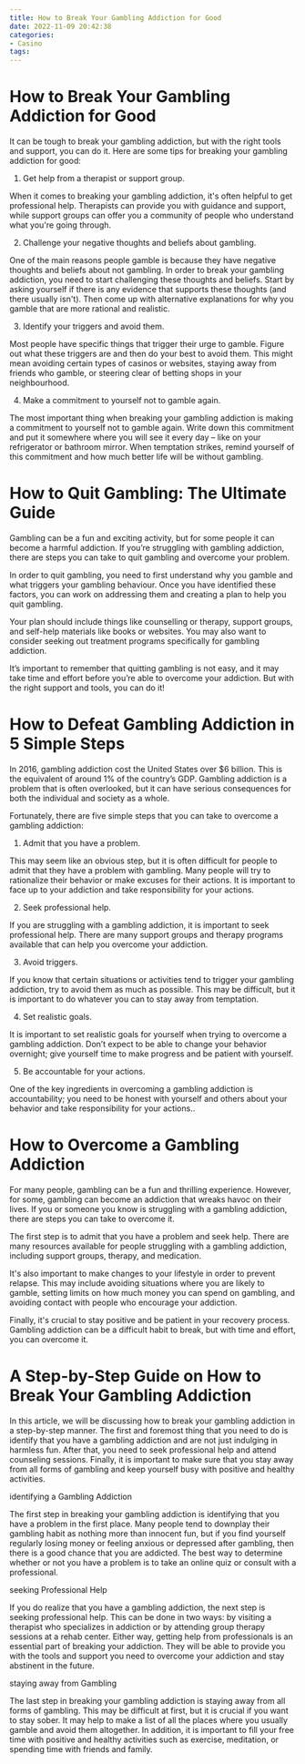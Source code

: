 ```yaml
---
title: How to Break Your Gambling Addiction for Good
date: 2022-11-09 20:42:38
categories:
- Casino
tags:
---
```



#  How to Break Your Gambling Addiction for Good

It can be tough to break your gambling addiction, but with the right tools and support, you can do it. Here are some tips for breaking your gambling addiction for good:

1. Get help from a therapist or support group.

When it comes to breaking your gambling addiction, it's often helpful to get professional help. Therapists can provide you with guidance and support, while support groups can offer you a community of people who understand what you're going through.

2. Challenge your negative thoughts and beliefs about gambling.

One of the main reasons people gamble is because they have negative thoughts and beliefs about not gambling. In order to break your gambling addiction, you need to start challenging these thoughts and beliefs. Start by asking yourself if there is any evidence that supports these thoughts (and there usually isn't). Then come up with alternative explanations for why you gamble that are more rational and realistic.

3. Identify your triggers and avoid them.

Most people have specific things that trigger their urge to gamble. Figure out what these triggers are and then do your best to avoid them. This might mean avoiding certain types of casinos or websites, staying away from friends who gamble, or steering clear of betting shops in your neighbourhood.

4. Make a commitment to yourself not to gamble again.

The most important thing when breaking your gambling addiction is making a commitment to yourself not to gamble again. Write down this commitment and put it somewhere where you will see it every day – like on your refrigerator or bathroom mirror. When temptation strikes, remind yourself of this commitment and how much better life will be without gambling.

#  How to Quit Gambling: The Ultimate Guide

Gambling can be a fun and exciting activity, but for some people it can become a harmful addiction. If you’re struggling with gambling addiction, there are steps you can take to quit gambling and overcome your problem.

In order to quit gambling, you need to first understand why you gamble and what triggers your gambling behaviour. Once you have identified these factors, you can work on addressing them and creating a plan to help you quit gambling.

Your plan should include things like counselling or therapy, support groups, and self-help materials like books or websites. You may also want to consider seeking out treatment programs specifically for gambling addiction.

It’s important to remember that quitting gambling is not easy, and it may take time and effort before you’re able to overcome your addiction. But with the right support and tools, you can do it!

#  How to Defeat Gambling Addiction in 5 Simple Steps

In 2016, gambling addiction cost the United States over $6 billion. This is the equivalent of around 1% of the country’s GDP. Gambling addiction is a problem that is often overlooked, but it can have serious consequences for both the individual and society as a whole.

Fortunately, there are five simple steps that you can take to overcome a gambling addiction:

1. Admit that you have a problem.

This may seem like an obvious step, but it is often difficult for people to admit that they have a problem with gambling. Many people will try to rationalize their behavior or make excuses for their actions. It is important to face up to your addiction and take responsibility for your actions.

2. Seek professional help.

If you are struggling with a gambling addiction, it is important to seek professional help. There are many support groups and therapy programs available that can help you overcome your addiction.

3. Avoid triggers.

If you know that certain situations or activities tend to trigger your gambling addiction, try to avoid them as much as possible. This may be difficult, but it is important to do whatever you can to stay away from temptation.

4. Set realistic goals.

It is important to set realistic goals for yourself when trying to overcome a gambling addiction. Don’t expect to be able to change your behavior overnight; give yourself time to make progress and be patient with yourself.

5. Be accountable for your actions.

One of the key ingredients in overcoming a gambling addiction is accountability; you need to be honest with yourself and others about your behavior and take responsibility for your actions..

#  How to Overcome a Gambling Addiction 

For many people, gambling can be a fun and thrilling experience. However, for some, gambling can become an addiction that wreaks havoc on their lives. If you or someone you know is struggling with a gambling addiction, there are steps you can take to overcome it.

The first step is to admit that you have a problem and seek help. There are many resources available for people struggling with a gambling addiction, including support groups, therapy, and medication.

It's also important to make changes to your lifestyle in order to prevent relapse. This may include avoiding situations where you are likely to gamble, setting limits on how much money you can spend on gambling, and avoiding contact with people who encourage your addiction.

Finally, it's crucial to stay positive and be patient in your recovery process. Gambling addiction can be a difficult habit to break, but with time and effort, you can overcome it.

#  A Step-by-Step Guide on How to Break Your Gambling Addiction

In this article, we will be discussing how to break your gambling addiction in a step-by-step manner. The first and foremost thing that you need to do is identify that you have a gambling addiction and are not just indulging in harmless fun. After that, you need to seek professional help and attend counseling sessions. Finally, it is important to make sure that you stay away from all forms of gambling and keep yourself busy with positive and healthy activities.

identifying a Gambling Addiction

The first step in breaking your gambling addiction is identifying that you have a problem in the first place. Many people tend to downplay their gambling habit as nothing more than innocent fun, but if you find yourself regularly losing money or feeling anxious or depressed after gambling, then there is a good chance that you are addicted. The best way to determine whether or not you have a problem is to take an online quiz or consult with a professional.

seeking Professional Help

If you do realize that you have a gambling addiction, the next step is seeking professional help. This can be done in two ways: by visiting a therapist who specializes in addiction or by attending group therapy sessions at a rehab center. Either way, getting help from professionals is an essential part of breaking your addiction. They will be able to provide you with the tools and support you need to overcome your addiction and stay abstinent in the future.

staying away from Gambling

The last step in breaking your gambling addiction is staying away from all forms of gambling. This may be difficult at first, but it is crucial if you want to stay sober. It may help to make a list of all the places where you usually gamble and avoid them altogether. In addition, it is important to fill your free time with positive and healthy activities such as exercise, meditation, or spending time with friends and family.